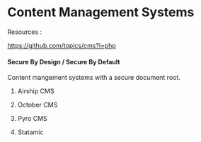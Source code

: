 # Content Management Systems

Resources :  

https://github.com/topics/cms?l=php


#### Secure By Design / Secure By Default

Content mangement systems with a secure document root.  


1. Airship CMS

2. October CMS

3. Pyro CMS

4. Statamic

